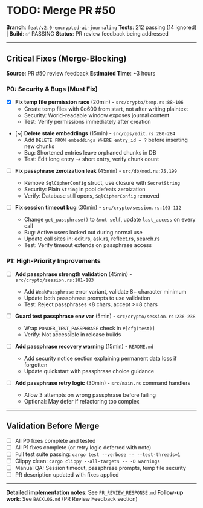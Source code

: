 # TODO: Merge PR #50

**Branch**: `feat/v2.0-encrypted-ai-journaling`
**Tests**: 212 passing (14 ignored) | **Build**: ✅ PASSING
**Status**: PR review feedback being addressed

---

## Critical Fixes (Merge-Blocking)

**Source**: PR #50 review feedback
**Estimated Time**: ~3 hours

### P0: Security & Bugs (Must Fix)

- [x] **Fix temp file permission race** (20min) - `src/crypto/temp.rs:88-106`
  - Create temp files with 0o600 from start, not after writing plaintext
  - Security: World-readable window exposes journal content
  - Test: Verify permissions immediately after creation

- [~] **Delete stale embeddings** (15min) - `src/ops/edit.rs:280-284`
  - Add `DELETE FROM embeddings WHERE entry_id = ?` before inserting new chunks
  - Bug: Shortened entries leave orphaned chunks in DB
  - Test: Edit long entry → short entry, verify chunk count

- [ ] **Fix passphrase zeroization leak** (45min) - `src/db/mod.rs:75,199`
  - Remove `SqlCipherConfig` struct, use closure with `SecretString`
  - Security: Plain `String` in pool defeats zeroization
  - Verify: Database still opens, `SqlCipherConfig` removed

- [ ] **Fix session timeout bug** (30min) - `src/crypto/session.rs:103-112`
  - Change `get_passphrase()` to `&mut self`, update `last_access` on every call
  - Bug: Active users locked out during normal use
  - Update call sites in: edit.rs, ask.rs, reflect.rs, search.rs
  - Test: Verify timeout extends on passphrase access

### P1: High-Priority Improvements

- [ ] **Add passphrase strength validation** (45min) - `src/crypto/session.rs:181-183`
  - Add `WeakPassphrase` error variant, validate 8+ character minimum
  - Update both passphrase prompts to use validation
  - Test: Reject passphrases <8 chars, accept >=8 chars

- [ ] **Guard test passphrase env var** (5min) - `src/crypto/session.rs:236-238`
  - Wrap `PONDER_TEST_PASSPHRASE` check in `#[cfg(test)]`
  - Verify: Not accessible in release builds

- [ ] **Add passphrase recovery warning** (15min) - `README.md`
  - Add security notice section explaining permanent data loss if forgotten
  - Update quickstart with passphrase choice guidance

- [ ] **Add passphrase retry logic** (30min) - `src/main.rs` command handlers
  - Allow 3 attempts on wrong passphrase before failing
  - Optional: May defer if refactoring too complex

---

## Validation Before Merge

- [ ] All P0 fixes complete and tested
- [ ] All P1 fixes complete (or retry logic deferred with note)
- [ ] Full test suite passing: `cargo test --verbose -- --test-threads=1`
- [ ] Clippy clean: `cargo clippy --all-targets -- -D warnings`
- [ ] Manual QA: Session timeout, passphrase prompts, temp file security
- [ ] PR description updated with fixes applied

---

**Detailed implementation notes**: See `PR_REVIEW_RESPONSE.md`
**Follow-up work**: See `BACKLOG.md` (PR Review Feedback section)

